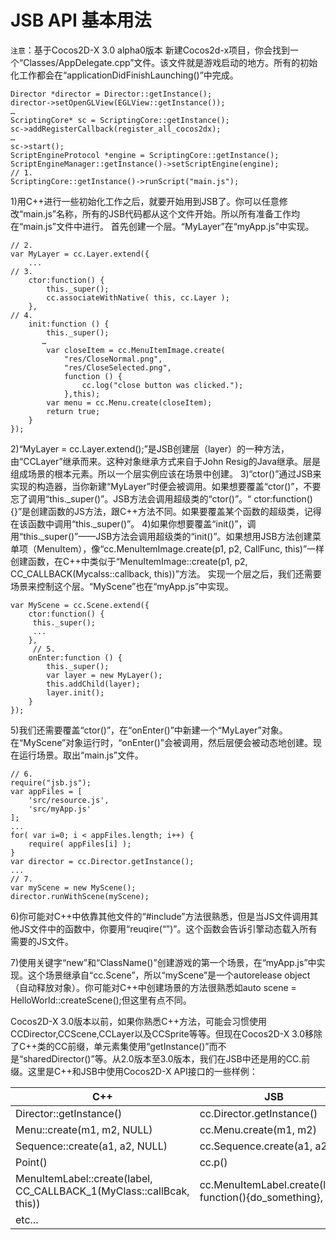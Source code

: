 # JSB API 基本用法

`注意`：基于Cocos2D-X 3.0 alpha0版本新建Cocos2d-x项目，你会找到一个“Classes/AppDelegate.cpp”文件。该文件就是游戏启动的地方。所有的初始化工作都会在“applicationDidFinishLaunching()”中完成。```
Director *director = Director::getInstance();director->setOpenGLView(EGLView::getInstance());…ScriptingCore* sc = ScriptingCore::getInstance();sc->addRegisterCallback(register_all_cocos2dx);…sc->start();ScriptEngineProtocol *engine = ScriptingCore::getInstance();ScriptEngineManager::getInstance()->setScriptEngine(engine);// 1.ScriptingCore::getInstance()->runScript("main.js");```
1)用C++进行一些初始化工作之后，就要开始用到JSB了。你可以任意修改“main.js”名称，所有的JSB代码都从这个文件开始。所以所有准备工作均在“main.js”文件中进行。首先创建一个层。“MyLayer”在“myApp.js”中实现。```
// 2.var MyLayer = cc.Layer.extend({    ...// 3.    ctor:function() {        this._super();        cc.associateWithNative( this, cc.Layer );    },// 4.    init:function () {        this._super();       …        var closeItem = cc.MenuItemImage.create(            "res/CloseNormal.png",            "res/CloseSelected.png",            function () {                cc.log("close button was clicked.");            },this);        var menu = cc.Menu.create(closeItem);        return true;    }});```
2)“MyLayer = cc.Layer.extend();”是JSB创建层（layer）的一种方法，由“CCLayer”继承而来。这种对象继承方式来自于John Resig的Java继承。层是组成场景的根本元素。所以一个层实例应该在场景中创建。3)“ctor()”通过JSB来实现的构造器，当你新建“MyLayer”时便会被调用。如果想要覆盖“ctor()”，不要忘了调用“this._super()”。JSB方法会调用超级类的“ctor()”。“ ctor:function(){}”是创建函数的JS方法，跟C++方法不同。如果要覆盖某个函数的超级类，记得在该函数中调用“this._super()”。4)如果你想要覆盖“init()”，调用“this._super()”——JSB方法会调用超级类的“init()”。如果想用JSB方法创建菜单项（MenuItem），像“cc.MenuItemImage.create(p1, p2, CallFunc, this)”一样创建函数，在C++中类似于“MenuItemImage::create(p1, p2, CC_CALLBACK(Mycalss::callback, this))”方法。实现一个层之后，我们还需要场景来控制这个层。“MyScene”也在“myApp.js”中实现。```
var MyScene = cc.Scene.extend({    ctor:function() {     this._super();     ...    },     // 5.    onEnter:function () {        this._super();        var layer = new MyLayer();        this.addChild(layer);        layer.init();    }});```
5)我们还需要覆盖“ctor()”，在“onEnter()”中新建一个“MyLayer”对象。在“MyScene”对象运行时，“onEnter()”会被调用，然后层便会被动态地创建。现在运行场景。取出“main.js”文件。

```// 6.require("jsb.js");var appFiles = [    'src/resource.js',    'src/myApp.js'];...for( var i=0; i < appFiles.length; i++) {    require( appFiles[i] );}var director = cc.Director.getInstance();...// 7.var myScene = new MyScene();director.runWithScene(myScene);```
6)你可能对C++中依靠其他文件的“#include”方法很熟悉，但是当JS文件调用其他JS文件中的函数中，你要用“reuqire(“”)”。这个函数会告诉引擎动态载入所有需要的JS文件。
7)使用关键字“new”和“ClassName()”创建游戏的第一个场景，在“myApp.js”中实现。这个场景继承自“cc.Scene”，所以“myScene”是一个autorelease object（自动释放对象）。你可能对C++中创建场景的方法很熟悉如auto scene = HelloWorld::createScene();但这里有点不同。
Cocos2D-X 3.0版本以前，如果你熟悉C++方法，可能会习惯使用CCDirector,CCScene,CCLayer以及CCSprite等等。但现在Cocos2D-X 3.0移除了C++类的CC前缀，单元素集使用“getInstance()”而不是“sharedDirector()”等。从2.0版本至3.0版本，我们在JSB中还是用的CC.前缀。这里是C++和JSB中使用Cocos2D-X API接口的一些样例：
|C++	|JSB||-------|----||Director::getInstance()|	cc.Director.getInstance()||Menu::create(m1, m2, NULL)	|cc.Menu.create(m1, m2)||Sequence::create(a1, a2, NULL)	|cc.Sequence.create(a1, a2)||Point()|	cc.p()||MenuItemLabel::create(label, CC_CALLBACK_1(MyClass::callBcak, this))|	cc.MenuItemLabel.create(label, function(){do_something}, this)||etc...	||